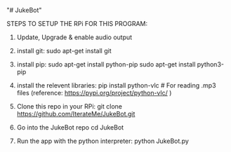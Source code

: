 "# JukeBot" 

STEPS TO SETUP THE RPi FOR THIS PROGRAM:

1) Update, Upgrade & enable audio output

2) install git:
        sudo apt-get install git

3) install pip:
        sudo apt-get install python-pip
        sudo apt-get install python3-pip

4) install the relevent libraries:
        pip install python-vlc      # For reading .mp3 files (reference: https://pypi.org/project/python-vlc/ )
        
5) Clone this repo in your RPi:
        git clone https://github.com/IterateMe/JukeBot.git

6) Go into the JukeBot repo
        cd JukeBot
        
7) Run the app with the python interpreter:
        python JukeBot.py
